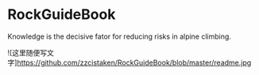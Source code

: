 # RockGuideBook

Knowledge is the decisive fator for reducing risks in alpine climbing.

![这里随便写文字]https://github.com/zzcistaken/RockGuideBook/blob/master/readme.jpg
